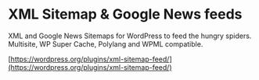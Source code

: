 # XML Sitemap &amp; Google News feeds

XML and Google News Sitemaps for WordPress to feed the hungry spiders. Multisite, WP Super Cache, Polylang and WPML compatible.

[https://wordpress.org/plugins/xml-sitemap-feed/](https://wordpress.org/plugins/xml-sitemap-feed/)

